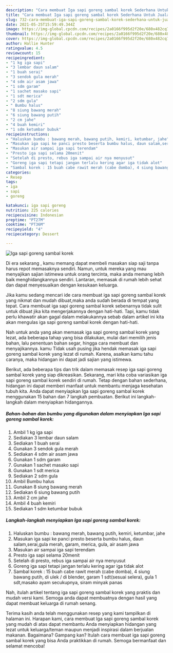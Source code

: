 ```yaml
---
description: "Cara membuat Iga sapi goreng sambal korek Sederhana Untuk Jualan"
title: "Cara membuat Iga sapi goreng sambal korek Sederhana Untuk Jualan"
slug: 732-cara-membuat-iga-sapi-goreng-sambal-korek-sederhana-untuk-jualan
date: 2021-05-25T15:59:49.344Z
image: https://img-global.cpcdn.com/recipes/2a0166f995d2f20e/680x482cq70/iga-sapi-goreng-sambal-korek-foto-resep-utama.jpg
thumbnail: https://img-global.cpcdn.com/recipes/2a0166f995d2f20e/680x482cq70/iga-sapi-goreng-sambal-korek-foto-resep-utama.jpg
cover: https://img-global.cpcdn.com/recipes/2a0166f995d2f20e/680x482cq70/iga-sapi-goreng-sambal-korek-foto-resep-utama.jpg
author: Hallie Hunter
ratingvalue: 4.5
reviewcount: 15
recipeingredient:
- "1 kg iga sapi"
- "3 lembar daun salam"
- "1 buah serai"
- "3 sendok gula merah"
- "4 sdm air asam jawa"
- "1 sdm garam"
- "1 sachet masako sapi"
- "1 sdt merica"
- "2 sdm gula"
- " Bumbu halus"
- "8 siung bawang merah"
- "6 siung bawang putih"
- "2 cm jahe"
- "4 buah kemiri"
- "1 sdm ketumbar bubuk"
recipeinstructions:
- "Haluskan bumbu : bawang merah, bawang putih, kemiri, ketumbar, jahe"
- "Masukan iga sapi ke panci presto beserta bumbu halus, daun salam,serai,gula merah, garam, merica, gula, air asam jawa"
- "Masukan air sampai iga sapi terendam"
- "Presto iga sapi selama 20menit"
- "Setelah di presto, rebus iga sampai air nya menyusut"
- "Goreng iga sapi tetapi jangan terlalu kering agar iga tidak alot"
- "Sambal korek : 15 buah cabe rawit merah (cabe domba), 4 siung bawang putih, di ulek / di blender, garam 1 sdt(sesuai selera), gula 1 sdt,masako ayam secukupnya, siram minyak panas"
categories:
- Resep
tags:
- iga
- sapi
- goreng

katakunci: iga sapi goreng 
nutrition: 225 calories
recipecuisine: Indonesian
preptime: "PT27M"
cooktime: "PT36M"
recipeyield: "4"
recipecategory: Dessert

---
```



![Iga sapi goreng sambal korek](https://img-global.cpcdn.com/recipes/2a0166f995d2f20e/680x482cq70/iga-sapi-goreng-sambal-korek-foto-resep-utama.jpg)

Di era  sekarang , kamu memang dapat membeli masakan siap saji tanpa harus repot memasaknya sendiri. Namun, untuk mereka yang mau menyajikan sajian istimewa untuk orang tercinta, maka anda memang lebih baik menghidangkannya sendiri. Lantaran, memasak di rumah lebih sehat dan dapat menyesuaikan dengan kesukaan keluarga.

Jika kamu sedang mencari ide cara membuat iga sapi goreng sambal korek yang nikmat dan mudah dibuat,maka anda sudah berada di tempat yang tepat. Cara membuat iga sapi goreng sambal korek  sebenarnya tidak sulit untuk dibuat jika kita mengerjakannya dengan hati-hati. Tapi, kamu tidak perlu khawatir akan gagal dalam melakukannya 
sebab dalam artikel ini kita akan mengulas iga sapi goreng sambal korek dengan hati-hati.  



Nah untuk anda yang akan memasak iga sapi goreng sambal korek yang lezat, ada beberapa tahap yang bisa dilakukan, mulai dari memilih jenis bahan, lalu penentuan bahan segar, hingga cara membuat dan menyajikannya. kamu Tidak usah pusing jika hendak memasak iga sapi goreng sambal korek yang lezat di rumah. Karena, asalkan kamu  tahu caranya, maka hidangan ini dapat jadi sajian yang istimewa.

Berikut, ada beberapa tips dan trik dalam memasak resep iga sapi goreng sambal korek yang siap dikreasikan. Sekarang, mari kita coba variasikan iga sapi goreng sambal korek sendiri di rumah. Tetap dengan bahan sederhana, hidangan ini dapat memberi manfaat untuk membantu menjaga kesehatan tubuh kita. Anda dapat menyiapkan Iga sapi goreng sambal korek menggunakan 15 bahan dan 7 langkah pembuatan. Berikut ini langkah-langkah dalam menyiapkan hidangannya.

<!--inarticleads1-->

##### Bahan-bahan dan bumbu yang digunakan dalam menyiapkan Iga sapi goreng sambal korek:

1. Ambil 1 kg iga sapi
1. Sediakan 3 lembar daun salam
1. Sediakan 1 buah serai
1. Gunakan 3 sendok gula merah
1. Sediakan 4 sdm air asam jawa
1. Gunakan 1 sdm garam
1. Gunakan 1 sachet masako sapi
1. Gunakan 1 sdt merica
1. Sediakan 2 sdm gula
1. Ambil  Bumbu halus
1. Gunakan 8 siung bawang merah
1. Sediakan 6 siung bawang putih
1. Ambil 2 cm jahe
1. Ambil 4 buah kemiri
1. Sediakan 1 sdm ketumbar bubuk




<!--inarticleads2-->

##### Langkah-langkah menyiapkan Iga sapi goreng sambal korek:

1. Haluskan bumbu : bawang merah, bawang putih, kemiri, ketumbar, jahe
1. Masukan iga sapi ke panci presto beserta bumbu halus, daun salam,serai,gula merah, garam, merica, gula, air asam jawa
1. Masukan air sampai iga sapi terendam
1. Presto iga sapi selama 20menit
1. Setelah di presto, rebus iga sampai air nya menyusut
1. Goreng iga sapi tetapi jangan terlalu kering agar iga tidak alot
1. Sambal korek : 15 buah cabe rawit merah (cabe domba), 4 siung bawang putih, di ulek / di blender, garam 1 sdt(sesuai selera), gula 1 sdt,masako ayam secukupnya, siram minyak panas




Nah, itulah artikel tentang  iga sapi goreng sambal korek  yang praktis dan mudah versi kami. Semoga anda dapat membuatnya dengan hasil yang dapat membuat keluarga di rumah senang. 

Terima kasih anda telah menggunakan resep yang kami tampilkan di halaman ini. Harapan kami, cara membuat  Iga sapi goreng sambal korek yang mudah di atas dapat membantu Anda menyiapkan hidangan yang lezat untuk keluarga/teman maupun menjadi inspirasi dalam berjualan makanan. Bagaimana? Gampang kan? Itulah cara membuat iga sapi goreng sambal korek yang bisa Anda praktikkan di rumah. Semoga bermanfaat dan selamat mencoba!

